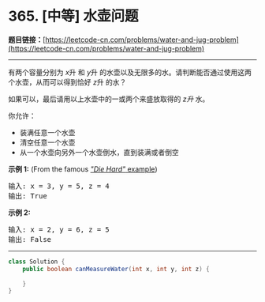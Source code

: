 # 365. [中等] 水壶问题

**题目链接：**[https://leetcode-cn.com/problems/water-and-jug-problem](https://leetcode-cn.com/problems/water-and-jug-problem)

---

<div class="content__1Y2H">
 <div class="notranslate">
  <p>有两个容量分别为&nbsp;<em>x</em>升 和<em> y</em>升 的水壶以及无限多的水。请判断能否通过使用这两个水壶，从而可以得到恰好&nbsp;<em>z</em>升 的水？</p> 
  <p>如果可以，最后请用以上水壶中的一或两个来盛放取得的&nbsp;<em>z升&nbsp;</em>水。</p> 
  <p>你允许：</p> 
  <ul> 
   <li>装满任意一个水壶</li> 
   <li>清空任意一个水壶</li> 
   <li>从一个水壶向另外一个水壶倒水，直到装满或者倒空</li> 
  </ul> 
  <p><strong>示例 1:</strong> (From the famous <a href="https://www.youtube.com/watch?v=BVtQNK_ZUJg"><em>"Die Hard"</em> example</a>)</p> 
  <pre class="language-text">输入: x = 3, y = 5, z = 4
输出: True
</pre> 
  <p><strong>示例 2:</strong></p> 
  <pre class="language-text">输入: x = 2, y = 6, z = 5
输出: False
</pre> 
 </div>
</div>

---

```java
class Solution {
    public boolean canMeasureWater(int x, int y, int z) {
        
    }
}
```